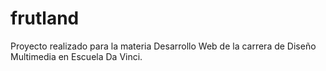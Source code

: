 # frutland
Proyecto realizado para la materia Desarrollo Web de la carrera de Diseño Multimedia en Escuela Da Vinci.
